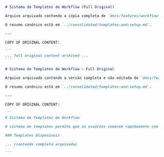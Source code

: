 ````markdown
# Sistema de Templates de Workflow (Full Original)

Arquivo arquivado contendo a cópia completa de `docs/features/workflow-templates.md` antes da consolidação.

O resumo canônico está em `../consolidated/templates-and-setup.md`.

---

COPY OF ORIGINAL CONTENT:

```
... full original content archived ...
```
````

````markdown
# Sistema de Templates de Workflow — Full Original

Arquivo arquivado contendo a versão completa e não editada de `docs/features/workflow-templates.md` antes da consolidação.

O resumo canônico está em `../consolidated/templates-and-setup.md`.

---

COPY OF ORIGINAL CONTENT:

```
# Sistema de Templates de Workflow

O sistema de templates permite que os usuários comecem rapidamente com workflows pré-configurados para casos de uso comuns. Esta funcionalidade acelera o processo de criação de automações fornecendo estruturas prontas que podem ser personalizadas conforme necessário.

### Templates Disponíveis

... (conteúdo completo arquivado)

```
````
